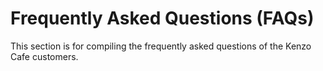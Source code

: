 # Frequently Asked Questions (FAQs)

This section is for compiling the frequently asked questions of the Kenzo Cafe customers.
